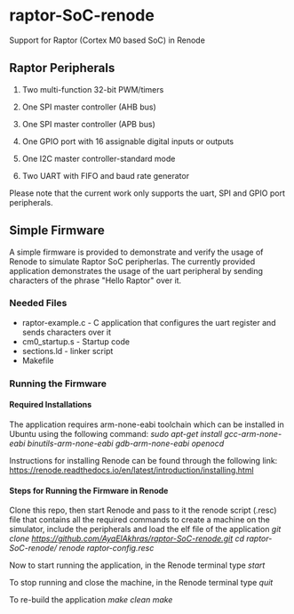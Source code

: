 # raptor-SoC-renode
Support for Raptor (Cortex M0 based SoC) in Renode 

## Raptor Peripherals

1. Two multi-function 32-bit PWM/timers

2. One SPI master controller (AHB bus)

3. One SPI master controller (APB bus)

4. One GPIO port with 16 assignable digital inputs or outputs

5. One I2C master controller-standard mode

6. Two UART with FIFO and baud rate generator

Please note that the current work only supports the uart, SPI and GPIO port peripherals.

## Simple Firmware
A simple firmware is provided to demonstrate and verify the usage of Renode to simulate Raptor SoC peripherlas. The currently provided application demonstrates the usage of the uart peripheral by sending characters of the phrase "Hello Raptor" over it.

### Needed Files
* raptor-example.c - C application that configures the uart register and sends characters over it
* cm0_startup.s - Startup code
* sections.ld - linker script
* Makefile

### Running the Firmware

#### Required Installations
The application requires arm-none-eabi toolchain which can be installed in Ubuntu using the following command:
  *sudo apt-get install gcc-arm-none-eabi binutils-arm-none-eabi gdb-arm-none-eabi openocd*
    
Instructions for installing Renode can be found through the following link:
    https://renode.readthedocs.io/en/latest/introduction/installing.html

  
#### Steps for Running the Firmware in Renode
Clone this repo, then start Renode and pass to it the renode script (.resc) file that contains all the required commands to create a machine on the simulator, include the peripherals and load the elf file of the application
  *git clone https://github.com/AyaElAkhras/raptor-SoC-renode.git*
  *cd raptor-SoC-renode/*
  *renode raptor-config.resc*

Now to start running the application, in the Renode terminal type
  *start*

To stop running and close the machine, in the Renode terminal type
  *quit*

To re-build the application
  *make clean*
  *make*

